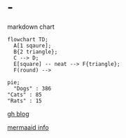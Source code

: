 # -
markdown chart

```mermaid
flowchart TD;
  A[1 sqaure];
  B{2 triangle};
  C --> D;
  E[square] -- neat --> F{triangle};
  F(round) -->
```

```mermaid
pie;
  "Dogs" : 386
"Cats" : 85
"Rats" : 15
```

[gh blog](https://github.blog/2022-02-14-include-diagrams-markdown-files-mermaid/)

[mermaaid info](https://github.com/mermaid-js/mermaid#readme)
